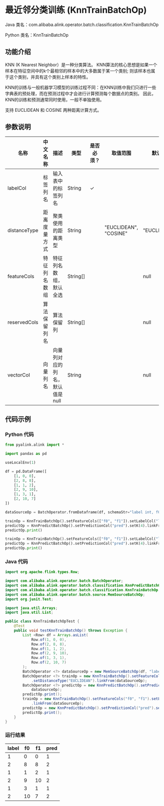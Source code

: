 # 最近邻分类训练 (KnnTrainBatchOp)
Java 类名：com.alibaba.alink.operator.batch.classification.KnnTrainBatchOp

Python 类名：KnnTrainBatchOp


## 功能介绍

KNN (K Nearest Neighbor）是一种分类算法。
KNN算法的核心思想是如果一个样本在特征空间中的k个最相邻的样本中的大多数属于某一个类别;
则该样本也属于这个类别，并具有这个类别上样本的特性。

KNN的训练与一般机器学习模型的训练过程不同：在KNN训练中我们只进行一些字典表的预处理，而在预测过程中才会进行计算预测每个数据点的类别。
因此，KNN的训练和预测通常同时使用，一般不单独使用。

支持 EUCLIDEAN 和 COSINE 两种距离计算方式。

## 参数说明


| 名称 | 中文名称 | 描述 | 类型 | 是否必须？ | 取值范围 | 默认值 |
| --- | --- | --- | --- | --- | --- | --- |
| labelCol | 标签列名 | 输入表中的标签列名 | String | ✓ |  |  |
| distanceType | 距离度量方式 | 聚类使用的距离类型 | String |  | "EUCLIDEAN", "COSINE" | "EUCLIDEAN" |
| featureCols | 特征列名数组 | 特征列名数组，默认全选 | String[] |  |  | null |
| reservedCols | 算法保留列名 | 算法保留列 | String[] |  |  | null |
| vectorCol | 向量列名 | 向量列对应的列名，默认值是null | String |  |  | null |


## 代码示例
### Python 代码
```python
from pyalink.alink import *

import pandas as pd

useLocalEnv(1)

df = pd.DataFrame([
    [1, 0, 0],
    [2, 8, 8],
    [1, 1, 2],
    [2, 9, 10],
    [1, 3, 1],
    [2, 10, 7]
])

dataSourceOp = BatchOperator.fromDataframe(df, schemaStr="label int, f0 int, f1 int")

trainOp = KnnTrainBatchOp().setFeatureCols(["f0", "f1"]).setLabelCol("label").setDistanceType("EUCLIDEAN").linkFrom(dataSourceOp)
predictOp = KnnPredictBatchOp().setPredictionCol("pred").setK(4).linkFrom(trainOp, dataSourceOp)
predictOp.print()

trainOp = KnnTrainBatchOp().setFeatureCols(["f0", "f1"]).setLabelCol("label").setDistanceType("EUCLIDEAN").linkFrom(dataSourceOp)
predictOp = KnnPredictBatchOp().setPredictionCol("pred").setK(4).linkFrom(trainOp, dataSourceOp)
predictOp.print()
```
### Java 代码
```java
import org.apache.flink.types.Row;

import com.alibaba.alink.operator.batch.BatchOperator;
import com.alibaba.alink.operator.batch.classification.KnnPredictBatchOp;
import com.alibaba.alink.operator.batch.classification.KnnTrainBatchOp;
import com.alibaba.alink.operator.batch.source.MemSourceBatchOp;
import org.junit.Test;

import java.util.Arrays;
import java.util.List;

public class KnnTrainBatchOpTest {
	@Test
	public void testKnnTrainBatchOp() throws Exception {
		List <Row> df = Arrays.asList(
			Row.of(1, 0, 0),
			Row.of(2, 8, 8),
			Row.of(1, 1, 2),
			Row.of(2, 9, 10),
			Row.of(1, 3, 1),
			Row.of(2, 10, 7)
		);
		BatchOperator <?> dataSourceOp = new MemSourceBatchOp(df, "label int, f0 int, f1 int");
		BatchOperator <?> trainOp = new KnnTrainBatchOp().setFeatureCols("f0", "f1").setLabelCol("label")
			.setDistanceType("EUCLIDEAN").linkFrom(dataSourceOp);
		BatchOperator <?> predictOp = new KnnPredictBatchOp().setPredictionCol("pred").setK(4).linkFrom(trainOp,
			dataSourceOp);
		predictOp.print();
		trainOp = new KnnTrainBatchOp().setFeatureCols("f0", "f1").setLabelCol("label").setDistanceType("EUCLIDEAN")
			.linkFrom(dataSourceOp);
		predictOp = new KnnPredictBatchOp().setPredictionCol("pred").setK(4).linkFrom(trainOp, dataSourceOp);
		predictOp.print();
	}
}
```

### 运行结果

label|f0|f1|pred
-----|---|---|----
1|0|0|1
2|8|8|2
1|1|2|1
2|9|10|2
1|3|1|1
2|10|7|2

